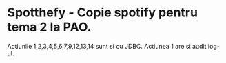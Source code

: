 ﻿# Spotthefy - Copie spotify pentru tema 2 la PAO.
 Actiunile 1,2,3,4,5,6,7,9,12,13,14 sunt si cu JDBC. 
 Actiunea 1 are si audit log-ul.
